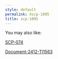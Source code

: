 ```yaml
---
style: default
permalink: Xscp-1095
title: scp-1095
---
```

You may also like:

[SCP-074](http://scp-wiki.net/scp-074)

[Document-2412-Tl1563](http://scp-wiki.net/document-2412-tl1563)
